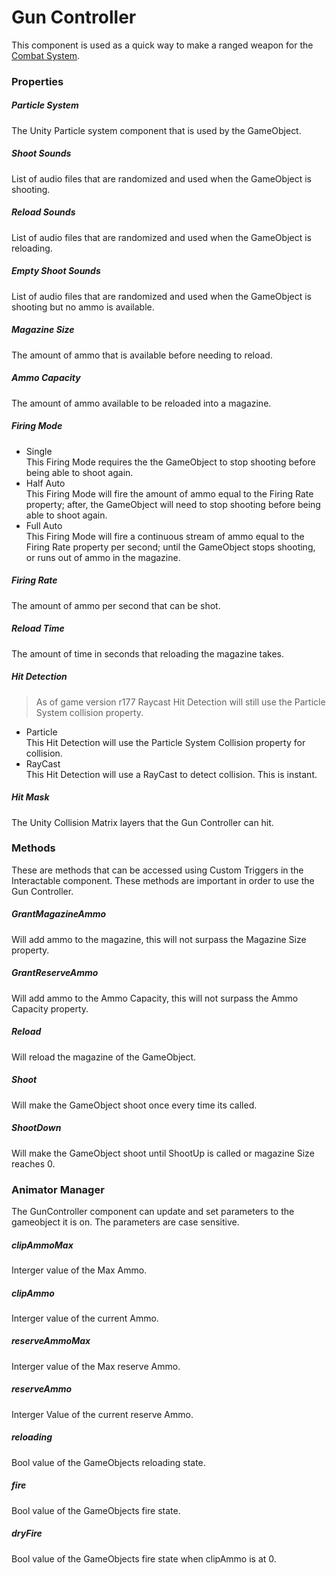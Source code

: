 # Gun Controller <div class="whitelisted" data-list="W"></div>
This component is used as a quick way to make a ranged weapon for the [Combat System](combat-system.md).

### Properties

##### Particle System
The Unity Particle system component that is used by the GameObject.
##### Shoot Sounds
List of audio files that are randomized and used when the GameObject is shooting.
##### Reload Sounds
List of audio files that are randomized and used when the GameObject is reloading.
##### Empty Shoot Sounds
List of audio files that are randomized and used when the GameObject is shooting but no ammo is available.
##### Magazine Size
The amount of ammo that is available before needing to reload.
##### Ammo Capacity
The amount of ammo available to be reloaded into a magazine.

##### Firing Mode
  - Single  
  This Firing Mode requires the the GameObject to stop shooting before being able to shoot again.
  - Half Auto  
  This Firing Mode will fire the amount of ammo equal to the Firing Rate property; after, the GameObject will need to stop shooting before being able to shoot again.
  - Full Auto  
  This Firing Mode will fire a continuous stream of ammo equal to the Firing Rate property per second; until the GameObject stops shooting, or runs out of ammo in the magazine.

##### Firing Rate
The amount of ammo per second that can be shot.
##### Reload Time
The amount of time in seconds that reloading the magazine takes.

##### Hit Detection

> As of game version r177 Raycast Hit Detection will still use the Particle System collision property.

  - Particle  
  This Hit Detection will use the Particle System Collision property for collision.
  - RayCast  
  This Hit Detection will use a RayCast to detect collision. This is instant.

##### Hit Mask
The  Unity Collision Matrix layers that the Gun Controller can hit.

### Methods
These are methods that can be accessed using Custom Triggers in the Interactable component. These methods are important in order to use the Gun Controller.

##### GrantMagazineAmmo
Will add ammo to the magazine, this will not surpass the Magazine Size property.
##### GrantReserveAmmo
Will add ammo to the Ammo Capacity, this will not surpass the Ammo Capacity property.
##### Reload
Will reload the magazine of the GameObject.
##### Shoot
Will make the GameObject shoot once every time its called.
##### ShootDown
Will make the GameObject shoot until ShootUp is called or magazine Size reaches 0.

### Animator Manager
The GunController component can update and set parameters to the gameobject it is on. The parameters are case sensitive.

##### clipAmmoMax
Interger value of the Max Ammo.
##### clipAmmo
Interger value of the current Ammo.
##### reserveAmmoMax
Interger value of the Max reserve Ammo.
##### reserveAmmo
Interger Value of the current reserve Ammo.
##### reloading
Bool value of the GameObjects reloading state.
##### fire
Bool value of the GameObjects fire state.
##### dryFire
Bool value of the GameObjects fire state when clipAmmo is at 0.